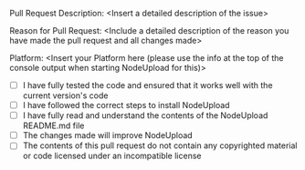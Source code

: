 Pull Request Description: \<Insert a detailed description of the  issue\>

Reason for Pull Request: \<Include a detailed description of the reason you have made the pull request and all changes made\>

Platform: <Insert your Platform here (please use the info at the top of the console output when starting NodeUpload for this)\>

- [ ] I have fully tested the code and ensured that it works well with the current version's code
- [ ] I have followed the correct steps to install NodeUpload
- [ ] I have fully read and understand the contents of the NodeUpload README.md file
- [ ] The changes made will improve NodeUpload
- [ ] The contents of this pull request do not contain any copyrighted material or code licensed under an incompatible license
